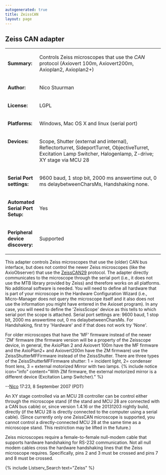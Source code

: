 ```yaml
---
autogenerated: true
title: ZeissCAN
layout: page
---
```


## Zeiss CAN adapter

<table>
<tr>
<td markdown="1">

**Summary:**

</td>
<td markdown="1" valign="top">

Controls Zeiss microscopes that use the *CAN* protocol (Axiovert 100m,
Axiovert200m, Axioplan2, Axioplan2+)

</td>
</tr>
<tr>
<td markdown="1">

**Author:**

</td>
<td markdown="1">

Nico Stuurman

</td>
</tr>
<tr>
<td markdown="1">

**License:**

</td>
<td markdown="1">

LGPL

</td>
</tr>
<tr>
<td markdown="1">

**Platforms:**

</td>
<td markdown="1">

Windows, Mac OS X and linux (serial port)

</td>
</tr>
<tr>
<td markdown="1" valign="top">

**Devices:**

</td>
<td markdown="1">

Scope, Shutter (external and internal), Reflectorturret, SideportTurret,
ObjectiveTurret, Excitation Lamp Switcher, Halogenlamp, Z-drive; XY
stage via MCU 28

</td>
</tr>
<tr>
<td markdown="1" width=20%>

**Serial Port settings:**

</td>
<td markdown="1">

9600 baud, 1 stop bit, 2000 ms answertime out, 0 ms delaybetweenCharsMs,
Handshaking none.

</td>
</tr>
<tr>
<td markdown="1">

<b>Automated Serial Port Setup:</b>

</td>
<td markdown="1">

Yes

</td>
</tr>
<tr>
<td markdown="1">

<b>Peripheral device discovery:</b>

</td>
<td markdown="1">

Supported

</td>
</tr>
</table>

This adapter controls Zeiss microscopes that use the (older) CAN bus
interface, but does not control the newer Zeiss microscopes (like the
AxioObserver) that use the [ZeissCAN29](ZeissCAN29 "wikilink") protocol.
The adapter directly communicates to the microscope through the serial
port (i.e., it does not use the MTB library provided by Zeiss) and
therefore works on all platforms. No additional software is needed. You
will need to define all hardware that is part of your microscope in the
Hardware Configuration Wizard (i.e., Micro-Manager does not query the
microscope itself and it also does not use the information you might
have entered in the Axioset program). In any case, you will need to
define the 'ZeissScope' device as this tells to which serial port the
scope is attached. Serial port settings are: 9600 baud, 1 stop bit, 2000
ms answertime out, 0 ms delaybetweenCharsMs. For Handshaking, first try
'Hardware' and if that does not work try 'None'.

For older microscopes that have the 'MF' firmware instead of the newer
'ZM' firmware (the firmware version will be a property of the Zeisscope
device, in general, the AxioPlan 2 and Axiovert 100m have the MF
firmware and the AxioPlan2+ and Axiovert200m have the ZM firmware) use
the ZeissShutterMFFirmware instead of the ZeissShutter. There are three
types of the ZeissShutterMFFirmware shutter: 1 = incident light, 2=
condenser front lens, 3 = external motorized Mirror with two lamps.
{% include notice icon="info" content="With ZM firmware, the external motorized mirror is a different device (Excitation Lamp Switcher)." %}

--[Nico](User:Nico "wikilink") 17:23, 8 September 2007 (PDT)

An XY stage controlled via an MCU 28 controller can be control either
through the microscope stand (if the stand and MCU 28 are connected with
a CAN bus cable) or, since version 1.4.16 or the 20131203 nightly build,
directly (if the MCU 28 is directly connected to the computer using a
serial cable). (Since currently only one ZeissCAN microscope is
supported, you cannot control a directly-connected MCU 28 at the same
time as a microscope stand. This restriction may be lifted in the
future.)

Zeiss microscopes require a female-to-female null-modem cable that
supports hardware handshaking for RS-232 communication. Not all null
modem cables cross the hardware handshaking lines that the Zeiss
microscope requires. Specifically, pins 2 and 3 must be crossed and pins
7 and 8 must be crossed.

{% include Listserv_Search text="Zeiss" %}

